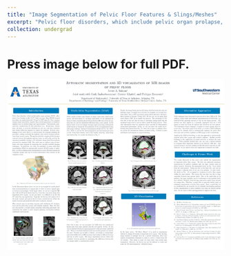 ```yaml
---
title: "Image Segmentation of Pelvic Floor Features & Slings/Meshes"
excerpt: "Pelvic floor disorders, which include pelvic organ prolapse, affect nearly 1 in 4 women in the US. Each year more than 300,000 surgical procedures are performed in the US to treat these disorders. Most common surgical repair procedures of pelvic floor include placement of synthetics implants such as urethral slings and vaginal meshes. Unfortunately, postoperative complications of these procedures (e.g. dyspareunia, chronic pain, extrusion, or recurrent infection) are not rare, and their treatment may require follow-up surgeries to remove the implants. In these cases, imaging of the pelvic floor is a vital necessity for surgeons planning the procedure, seeking to identify the implants, their relative location and distance from various organs. The process is further complicated by the poor contrast between the implants and scar tissue, as well as the need for the surgeons to mentally generate a 3D volumetric image from 2D projections generated by standard MRI. This work aims to address some of these issues and assist surgeons by improving the currently available imaging techniques. In particular, we study the possibility of using multi-atlas segmentation (MAS) to automatically segment 2D MR images of pelvic floor, as well as utilizing such segmentations to create 3D semi-transparent volumetric images that can be rotated and zoomed with a mouse on the computer screen. Press blue link above for poster PDF. <br/><img src='/images/segmentation.png'>"
collection: undergrad
---
```

Press image below for full PDF.
======
[![iceberg](/images/segmentation2.png "Press image for link")](https://javiersc1.github.io/files/segmentation.pdf)

